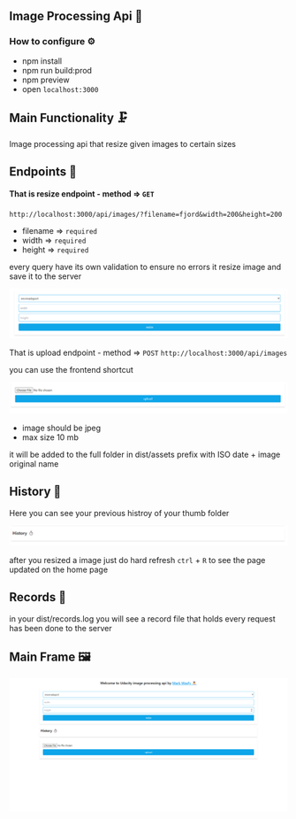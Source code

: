 ## Image Processing Api 🥇

### How to configure ⚙️
- npm install
- npm run build:prod
- npm preview
- open `localhost:3000`

## Main Functionality 🗜

Image processing api that resize given images to certain sizes

## Endpoints 🔌

#### That is resize endpoint - method => `GET`
`http://localhost:3000/api/images/?filename=fjord&width=200&height=200`

- filename => `required`
- width => `required`
- height => `required`

every query have its own validation to ensure no errors
it resize image and save it to the server

![resize](./docs/resize.png "resize page")



That is upload endpoint - method => `POST`
`http://localhost:3000/api/images`

you can use the frontend shortcut 

![resize](./docs/upload.png "upload page")


- image should be jpeg
- max size 10 mb

it will be added to the full folder in dist/assets
prefix with ISO date + image original name


## History 📆

Here you can see your previous histroy of your thumb folder

![resize](./docs/history.png "history page")

after you resized a image just do hard refresh `ctrl` + `R` to see the page updated on the home page



## Records 📃

in your dist/records.log you will see a record file that holds every request has been done to the server

## Main Frame 🖼

![resize](./docs/main.png "main page")